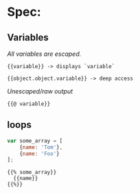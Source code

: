 # Spec:

## Variables
*All variables are escaped.*
```
{{variable}} -> displays `variable`
```


```
{{object.object.variable}} -> deep access
```    

*Unescaped/raw output*

```
{{@ variable}}
```

## loops

```js
var some_array = [
    {name: 'Tom'},
    {name: 'Foo'}
];
```

```
{{% some_array}}
  {{name}}
{{%}}
```



